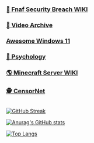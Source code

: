 ### [🐻 Fnaf Security Breach WIKI](https://github.com/jestxfot/fnafsecuritybreach)
### [📸 Video Archive](https://github.com/jestxfot/video)
### [Awesome Windows 11](https://github.com/awesome-windows11)
### [💭 Psychology](https://github.com/jestxfot/psychology)
### [🌎 Minecraft Server WIKI](https://github.com/jestxfot/minecraft_server)
### [🕵️‍ CensorNet](https://github.com/awesome-windows11/CensorNet)

<img src="https://komarev.com/ghpvc/?username=your-github-username&style=flat-square&color=blue" alt=""/>

[![GitHub Streak](https://github-readme-streak-stats.herokuapp.com?user=jestxfot&date_format=M%20j%5B%2C%20Y%5D)](https://git.io/streak-stats)

[![Anurag's GitHub stats](https://github-readme-stats.vercel.app/api?username=jestxfot&show_icons=true)](https://github.com/anuraghazra/github-readme-stats)

[![Top Langs](https://github-readme-stats.vercel.app/api/top-langs/?username=jestxfot)](https://github.com/anuraghazra/github-readme-stats)
